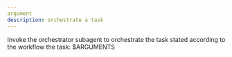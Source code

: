```yaml
---
argument
description: orchestrate a task
---
```


Invoke the orchestrator subagent to orchestrate the task stated according to the workflow
the task: $ARGUMENTS 